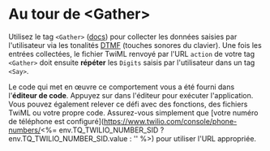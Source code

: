 # Au tour de \<Gather>

Utilisez le tag `<Gather>` ([docs](https://www.twilio.com/docs/voice/twiml/gather)) pour collecter les données saisies par l'utilisateur via les tonalités [DTMF](https://www.twilio.com/docs/glossary/what-is-dtmf) (touches sonores du clavier). Une fois les entrées collectées, le fichier TwiML renvoyé par l'URL `action` de votre tag `<Gather>` doit ensuite **répéter** les `Digits` saisis par l'utilisateur dans un tag `<Say>`.

Le code qui met en œuvre ce comportement vous a été fourni dans l'**éditeur de code**. Appuyez sur <em><i class="fa fa-play"></i></em> dans l'éditeur pour exécuter l'application. Vous pouvez également relever ce défi avec des fonctions, des fichiers TwiML ou votre propre code. Assurez-vous simplement que [votre numéro de téléphone est configuré](https://www.twilio.com/console/phone-numbers/<%= env.TQ_TWILIO_NUMBER_SID ? env.TQ_TWILIO_NUMBER_SID.value : '' %>) pour utiliser l'URL appropriée.
